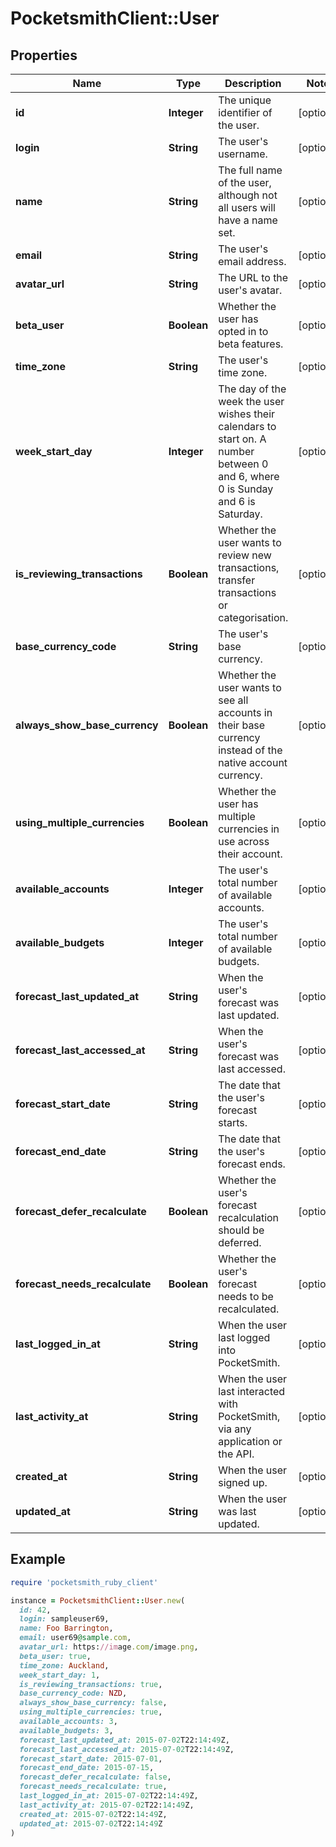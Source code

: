 # PocketsmithClient::User

## Properties

| Name | Type | Description | Notes |
| ---- | ---- | ----------- | ----- |
| **id** | **Integer** | The unique identifier of the user. | [optional] |
| **login** | **String** | The user&#39;s username. | [optional] |
| **name** | **String** | The full name of the user, although not all users will have a name set. | [optional] |
| **email** | **String** | The user&#39;s email address. | [optional] |
| **avatar_url** | **String** | The URL to the user&#39;s avatar. | [optional] |
| **beta_user** | **Boolean** | Whether the user has opted in to beta features. | [optional] |
| **time_zone** | **String** | The user&#39;s time zone. | [optional] |
| **week_start_day** | **Integer** | The day of the week the user wishes their calendars to start on. A number between 0 and 6, where 0 is Sunday and 6 is Saturday. | [optional] |
| **is_reviewing_transactions** | **Boolean** | Whether the user wants to review new transactions, transfer transactions or categorisation. | [optional] |
| **base_currency_code** | **String** | The user&#39;s base currency. | [optional] |
| **always_show_base_currency** | **Boolean** | Whether the user wants to see all accounts in their base currency instead of the native account currency. | [optional] |
| **using_multiple_currencies** | **Boolean** | Whether the user has multiple currencies in use across their account. | [optional] |
| **available_accounts** | **Integer** | The user&#39;s total number of available accounts. | [optional] |
| **available_budgets** | **Integer** | The user&#39;s total number of available budgets. | [optional] |
| **forecast_last_updated_at** | **String** | When the user&#39;s forecast was last updated. | [optional] |
| **forecast_last_accessed_at** | **String** | When the user&#39;s forecast was last accessed. | [optional] |
| **forecast_start_date** | **String** | The date that the user&#39;s forecast starts. | [optional] |
| **forecast_end_date** | **String** | The date that the user&#39;s forecast ends. | [optional] |
| **forecast_defer_recalculate** | **Boolean** | Whether the user&#39;s forecast recalculation should be deferred. | [optional] |
| **forecast_needs_recalculate** | **Boolean** | Whether the user&#39;s forecast needs to be recalculated. | [optional] |
| **last_logged_in_at** | **String** | When the user last logged into PocketSmith. | [optional] |
| **last_activity_at** | **String** | When the user last interacted with PocketSmith, via any application or the API. | [optional] |
| **created_at** | **String** | When the user signed up. | [optional] |
| **updated_at** | **String** | When the user was last updated. | [optional] |

## Example

```ruby
require 'pocketsmith_ruby_client'

instance = PocketsmithClient::User.new(
  id: 42,
  login: sampleuser69,
  name: Foo Barrington,
  email: user69@sample.com,
  avatar_url: https://image.com/image.png,
  beta_user: true,
  time_zone: Auckland,
  week_start_day: 1,
  is_reviewing_transactions: true,
  base_currency_code: NZD,
  always_show_base_currency: false,
  using_multiple_currencies: true,
  available_accounts: 3,
  available_budgets: 3,
  forecast_last_updated_at: 2015-07-02T22:14:49Z,
  forecast_last_accessed_at: 2015-07-02T22:14:49Z,
  forecast_start_date: 2015-07-01,
  forecast_end_date: 2015-07-15,
  forecast_defer_recalculate: false,
  forecast_needs_recalculate: true,
  last_logged_in_at: 2015-07-02T22:14:49Z,
  last_activity_at: 2015-07-02T22:14:49Z,
  created_at: 2015-07-02T22:14:49Z,
  updated_at: 2015-07-02T22:14:49Z
)
```

